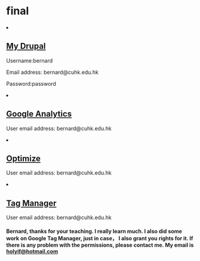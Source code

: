 # final
<li>
	<h2><a href="http://dev-holyif.pantheonsite.io/">My Drupal</a></h2>
	<p>Username:bernard</p>
	<p>Email address: bernard@cuhk.edu.hk</p>
	<p>Password:password</p>
</li>
<li>
	<h2><a href="https://analytics.google.com/analytics/web/#embed/report-home/a110560026w164942087p165577022/">Google Analytics</a></h2>
    <p>User email address: bernard@cuhk.edu.hk</p>
</li>
<li>
	<h2><a href="https://optimize.google.com/optimize/home/#/accounts/2114024624/containers/8024713">Optimize</a></h2>
	<p>User email address: bernard@cuhk.edu.hk</p>
</li>
<li>
	<h2><a href="https://tagmanager.google.com/#/container/accounts/2114021659/containers/8024712/workspaces/35">Tag Manager</a></h2>
	<p>User email address: bernard@cuhk.edu.hk</p>
</li>
<h4>Bernard, thanks for your teaching. I really learn much. I also did some work on Google Tag Manager, just in case， I also grant you rights for it. If there is any problem with the permissions, please contact me. My email is <a href="mailto:holyif@hotmail.com">holyif@hotmail.com</a></h4>